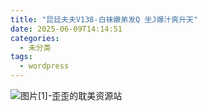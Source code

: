```yaml
---
title: "昆廷夫夫V138-白袜嫩弟发Q 坐J爆汁爽升天"
date: 2025-06-09T14:14:51
categories:
  - 未分类
tags:
  - wordpress
---
```


![图片[1]-歪歪的耽美资源站](/images/%e6%98%86%e5%bb%b7%e5%a4%ab%e5%a4%abv138-%e7%99%bd%e8%a2%9c%e5%ab%a9%e5%bc%9f%e5%8f%91q-%e5%9d%90j%e7%88%86%e6%b1%81%e7%88%bd%e5%8d%87%e5%a4%a9-0.jpg)
